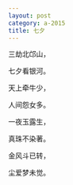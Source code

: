 ```yaml
---
layout: post
category: a-2015
title: 七夕
---
```


三劫北邙山，

七夕看银河。

天上牵牛少，

人间怨女多。

一夜玉露生，

真珠不染著。

金风斗已转，

尘爱梦未觉。